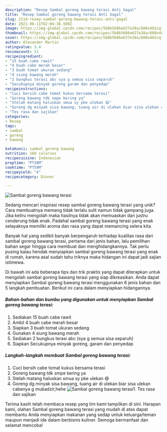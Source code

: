 ```yaml
---
description: "Resep Sambal goreng bawang terasi Anti Gagal"
title: "Resep Sambal goreng bawang terasi Anti Gagal"
slug: 2219-resep-sambal-goreng-bawang-terasi-anti-gagal
date: 2021-06-11T02:04:36.500Z
image: https://img-global.cpcdn.com/recipes/5b8b5686e637e38a/680x482cq70/sambal-goreng-bawang-terasi-foto-resep-utama.jpg
thumbnail: https://img-global.cpcdn.com/recipes/5b8b5686e637e38a/680x482cq70/sambal-goreng-bawang-terasi-foto-resep-utama.jpg
cover: https://img-global.cpcdn.com/recipes/5b8b5686e637e38a/680x482cq70/sambal-goreng-bawang-terasi-foto-resep-utama.jpg
author: Alexander Martin
ratingvalue: 3.4
reviewcount: 11
recipeingredient:
- "15 buah cabe rawit"
- "4 buah cabe merah besar"
- "3 buah tomat ukuran sedang"
- "4 siung bawang merah"
- "2 bungkus terasi abc sya g semua sisa separuh"
- "Secukupnya minyak goreng garam dan penyedap"
recipeinstructions:
- "Cuci bersih cabe tomat kukus bersama terasi"
- "Goreng bawang tdk smpe kering ya"
- "Stelah matang haluskan smua sy pke ulekan 😄"
- "Goreng dg minyak sisa bawang, tuang air di ulekan biar sisa ulekan cabenya g mubadzir,hehe"
- "Tes rasa dan sajikan"
categories:
- Resep
tags:
- sambal
- goreng
- bawang

katakunci: sambal goreng bawang 
nutrition: 169 calories
recipecuisine: Indonesian
preptime: "PT38M"
cooktime: "PT59M"
recipeyield: "4"
recipecategory: Dinner

---
```



![Sambal goreng bawang terasi](https://img-global.cpcdn.com/recipes/5b8b5686e637e38a/680x482cq70/sambal-goreng-bawang-terasi-foto-resep-utama.jpg)

Sedang mencari inspirasi resep sambal goreng bawang terasi yang unik? Cara membuatnya memang tidak terlalu sulit namun tidak gampang juga. Jika keliru mengolah maka hasilnya tidak akan memuaskan dan justru cenderung tidak enak. Padahal sambal goreng bawang terasi yang enak selayaknya memiliki aroma dan rasa yang dapat memancing selera kita.



Banyak hal yang sedikit banyak berpengaruh terhadap kualitas rasa dari sambal goreng bawang terasi, pertama dari jenis bahan, lalu pemilihan bahan segar hingga cara membuat dan menghidangkannya. Tak perlu pusing kalau hendak menyiapkan sambal goreng bawang terasi yang enak di rumah, karena asal sudah tahu triknya maka hidangan ini dapat jadi sajian istimewa.


Di bawah ini ada beberapa tips dan trik praktis yang dapat diterapkan untuk mengolah sambal goreng bawang terasi yang siap dikreasikan. Anda dapat menyiapkan Sambal goreng bawang terasi menggunakan 6 jenis bahan dan 5 langkah pembuatan. Berikut ini cara dalam menyiapkan hidangannya.

<!--inarticleads1-->

##### Bahan-bahan dan bumbu yang digunakan untuk menyiapkan Sambal goreng bawang terasi:

1. Sediakan 15 buah cabe rawit
1. Ambil 4 buah cabe merah besar
1. Siapkan 3 buah tomat ukuran sedang
1. Gunakan 4 siung bawang merah
1. Sediakan 2 bungkus terasi abc (sya g semua sisa separuh)
1. Siapkan Secukupnya minyak goreng, garam dan penyedap




<!--inarticleads2-->

##### Langkah-langkah membuat Sambal goreng bawang terasi:

1. Cuci bersih cabe tomat kukus bersama terasi
1. Goreng bawang tdk smpe kering ya
1. Stelah matang haluskan smua sy pke ulekan 😄
1. Goreng dg minyak sisa bawang, tuang air di ulekan biar sisa ulekan cabenya g mubadzir,hehe
<img src="//assets-global.cpcdn.com/assets/icons/button_play-2c75c40dde080a61004c1f40b05d8f140eaff45d7e9e6481dc71c63d2e7c4909.png" alt="Sambal goreng bawang terasi">1. Tes rasa dan sajikan




Terima kasih telah membaca resep yang tim kami tampilkan di sini. Harapan kami, olahan Sambal goreng bawang terasi yang mudah di atas dapat membantu Anda menyiapkan makanan yang sedap untuk keluarga/teman maupun menjadi ide dalam berbisnis kuliner. Semoga bermanfaat dan selamat mencoba!
